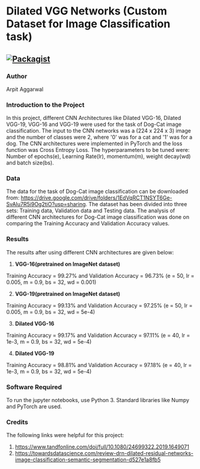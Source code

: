 # Dilated VGG Networks (Custom Dataset for Image Classification task)

[![Packagist](https://img.shields.io/packagist/l/doctrine/orm.svg)](LICENSE.md)
---


### Author
Arpit Aggarwal


### Introduction to the Project
In this project, different CNN Architectures like Dilated VGG-16, Dilated VGG-19, VGG-16 and VGG-19 were used for the task of Dog-Cat image classification. The input to the CNN networks was a (224 x 224 x 3) image and the number of classes were 2, where '0' was for a cat and '1' was for a dog. The CNN architectures were implemented in PyTorch and the loss function was Cross Entropy Loss. The hyperparameters to be tuned were: Number of epochs(e), Learning Rate(lr), momentum(m), weight decay(wd) and batch size(bs).


### Data
The data for the task of Dog-Cat image classification can be downloaded from: https://drive.google.com/drive/folders/1EdVqRCT1NSYT6Ge-SvAIu7R5i9Og2tiO?usp=sharing. The dataset has been divided into three sets: Training data, Validation data and Testing data. The analysis of different CNN architectures for Dog-Cat image classification was done on comparing the Training Accuracy and Validation Accuracy values.


### Results
The results after using different CNN architectures are given below:

1. <b>VGG-16(pretrained on ImageNet dataset)</b><br>

Training Accuracy = 99.27% and Validation Accuracy = 96.73% (e = 50, lr = 0.005, m = 0.9, bs = 32, wd = 0.001)<br>


2. <b>VGG-19(pretrained on ImageNet dataset)</b><br>

Training Accuracy = 99.13% and Validation Accuracy = 97.25% (e = 50, lr = 0.005, m = 0.9, bs = 32, wd = 5e-4)<br>


3. <b>Dilated VGG-16</b><br>

Training Accuracy = 99.17% and Validation Accuracy = 97.11% (e = 40, lr = 1e-3, m = 0.9, bs = 32, wd = 5e-4)<br>


4. <b>Dilated VGG-19</b><br>

Training Accuracy = 98.81% and Validation Accuracy = 97.18% (e = 40, lr = 1e-3, m = 0.9, bs = 32, wd = 5e-4)<br>


### Software Required
To run the jupyter notebooks, use Python 3. Standard libraries like Numpy and PyTorch are used.


### Credits
The following links were helpful for this project:
1. https://www.tandfonline.com/doi/full/10.1080/24699322.2019.1649071
2. https://towardsdatascience.com/review-drn-dilated-residual-networks-image-classification-semantic-segmentation-d527e1a8fb5
